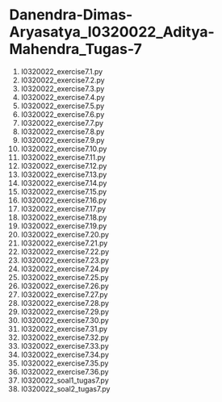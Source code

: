 # Danendra-Dimas-Aryasatya_I0320022_Aditya-Mahendra_Tugas-7
1. I0320022_exercise7.1.py
2. I0320022_exercise7.2.py
3. I0320022_exercise7.3.py
4. I0320022_exercise7.4.py
5. I0320022_exercise7.5.py
6. I0320022_exercise7.6.py
7. I0320022_exercise7.7.py
8. I0320022_exercise7.8.py
9. I0320022_exercise7.9.py
10. I0320022_exercise7.10.py
11. I0320022_exercise7.11.py
12. I0320022_exercise7.12.py
13. I0320022_exercise7.13.py
14. I0320022_exercise7.14.py
15. I0320022_exercise7.15.py
16. I0320022_exercise7.16.py
17. I0320022_exercise7.17.py
18. I0320022_exercise7.18.py
19. I0320022_exercise7.19.py
20. I0320022_exercise7.20.py
21. I0320022_exercise7.21.py
22. I0320022_exercise7.22.py
23. I0320022_exercise7.23.py
24. I0320022_exercise7.24.py
25. I0320022_exercise7.25.py
26. I0320022_exercise7.26.py
27. I0320022_exercise7.27.py
28. I0320022_exercise7.28.py
29. I0320022_exercise7.29.py
30. I0320022_exercise7.30.py
31. I0320022_exercise7.31.py
32. I0320022_exercise7.32.py
33. I0320022_exercise7.33.py
34. I0320022_exercise7.34.py
35. I0320022_exercise7.35.py
36. I0320022_exercise7.36.py
37. I0320022_soal1_tugas7.py
38. I0320022_soal2_tugas7.py